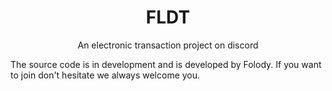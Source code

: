 <div align="center">
  <h1>FLDT</h1>
  <span>An electronic transaction project on discord</span>

</div>

The source code is in development and is developed by Folody. If you want to join don't hesitate we always welcome you.